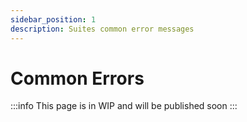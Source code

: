 ```yaml
---
sidebar_position: 1
description: Suites common error messages
---
```


# Common Errors

:::info
This page is in WIP and will be published soon
:::